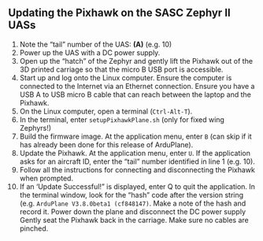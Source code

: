 ## Updating the Pixhawk on the SASC Zephyr II UASs

1.	Note the “tail” number of the UAS: ____(A)____ (e.g. 10)
2.	Power up the UAS with a DC power supply.
3.	Open up the “hatch” of the Zephyr and gently lift the Pixhawk out of the 3D printed carriage so that the micro B USB port is accessible.
4.	Start up and log onto the Linux computer.  Ensure the computer is connected to the Internet via an Ethernet connection.  Ensure you have a USB A to USB micro B cable that can reach between the laptop and the Pixhawk.
5.	On the Linux computer, open a terminal (`Ctrl-Alt-T`).
6.	In the terminal, enter `setupPixhawkPlane.sh` (only for fixed wing Zephyrs!)
7.	Build the firmware image.  At the application menu, enter `B` (can skip if it has already been done for this release of ArduPlane).
8.	Update the Pixhawk.  At the application menu, enter `U`.  If the application asks for an aircraft ID, enter the “tail” number identified in line 1 (e.g. 10).
9.	Follow all the instructions for connecting and disconnecting the Pixhawk when prompted.
10.	If an ‘Update Successful!” is displayed, enter Q to quit the application.  In the terminal window, look for the “hash” code after the version string (e.g. `ArduPlane V3.8.0beta1 (cf848147)`.  Make a note of the hash and record it.
Power down the plane and disconnect the DC power supply
Gently seat the Pixhawk back in the carriage.  Make sure no cables are pinched.
